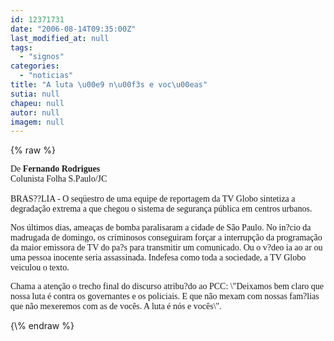 ```yaml
---
id: 12371731
date: "2006-08-14T09:35:00Z"
last_modified_at: null
tags:
  - "signos"
categories:
  - "noticias"
title: "A luta \u00e9 n\u00f3s e voc\u00eas"
sutia: null
chapeu: null
autor: null
imagem: null
---
```

{\% raw %}
<p><P><FONT face=Verdana>De <STRONG>Fernando Rodrigues</STRONG><BR>Colunista Folha S.Paulo/JC<BR><BR>BRAS??LIA - O seqüestro de uma equipe de reportagem da TV Globo sintetiza a degradação extrema a que chegou o sistema de segurança pública em centros urbanos.</FONT></P></p>
<p><P><FONT face=Verdana>Nos últimos dias, ameaças de bomba paralisaram a cidade de São Paulo. No in?cio da madrugada de domingo, os criminosos conseguiram forçar a interrupção da programação da maior emissora de TV do pa?s para transmitir um comunicado. Ou o v?deo ia ao ar ou uma pessoa inocente seria assassinada. Indefesa como toda a sociedade, a TV Globo veiculou o texto.</FONT></P></p>
<p><P><FONT face=Verdana>Chama a atenção o trecho final do discurso atribu?do ao PCC: \"Deixamos bem claro que nossa luta é contra os governantes e os policiais. E que não mexam com nossas fam?lias que não mexeremos com as de vocês. A luta é nós e vocês\".</FONT></P> </p>
{\% endraw %}